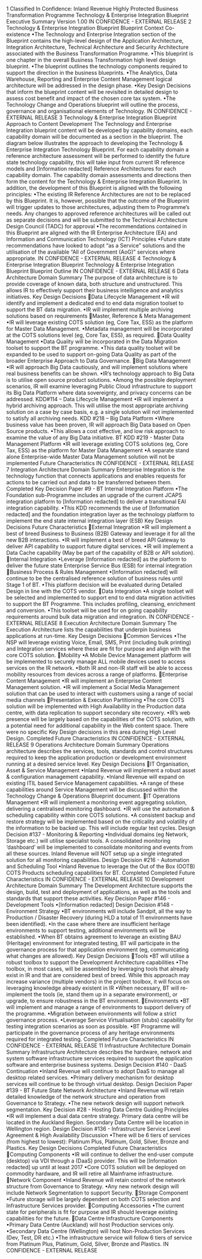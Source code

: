 1 Classified In Confidence: Inland Revenue Highly Protected Business Transformation Programme Technology & Enterprise Integration Blueprint Executive Summary Version 1.00 IN CONFIDENCE - EXTERNAL RELEASE 2 Technology & Enterprise Integration Blueprint Blueprint Context Co-existence •The Technology and Enterprise Integration section of the Blueprint contains the high-level design of the Application Architecture, Integration Architecture, Technical Architecture and Security Architecture associated with the Business Transformation Programme. •This blueprint is one chapter in the overall Business Transformation high level design blueprint. •The blueprint outlines the technology components required to support the direction in the business blueprints. •The Analytics, Data Warehouse, Reporting and Enterprise Content Management logical architecture will be addressed in the design phase. •Key Design Decisions that inform the blueprint content will be revisited in detailed design to assess cost benefit and impact of the chosen core tax system. •The Technology Change and Operations blueprint will outline the process, governance and organisational elements of Technology. IN CONFIDENCE - EXTERNAL RELEASE 3 Technology & Enterprise Integration Blueprint Approach to Content Development The Technology and Enterprise Integration blueprint content will be developed by capability domains, each capability domain will be documented as a section in the blueprint. The diagram below illustrates the approach to developing the Technology & Enterprise Integration Technology Blueprint. For each capability domain a reference architecture assessment will be performed to identify the future state technology capability, this will take input from current IR reference models and \[Information redacted\] Reference Architectures for each capability domain. The capability domain assessments and directions then form the content for the Technology & Enterprise Integration Blueprint. In addition, the development of this Blueprint is aligned with the following principles: •The existing IR Reference Architectures are not to be replaced by this Blueprint. It is, however, possible that the outcome of the Blueprint will trigger updates to those architectures, adjusting them to Programme’s needs. Any changes to approved reference architectures will be called out as separate decisions and will be submitted to the Technical Architecture Design Council (TADC) for approval •The recommendations contained in this Blueprint are aligned with the IR Enterprise Architecture (EA) and Information and Communication Technology (ICT) Principles •Future state recommendations have looked to adopt “as a Service” solutions and the utilisation of the available “All of Government (AoG)” services where appropriate. IN CONFIDENCE - EXTERNAL RELEASE 4 Technology & Enterprise Integration Blueprint Technology & Enterprise Integration Blueprint Blueprint Outline IN CONFIDENCE - EXTERNAL RELEASE 6 Data Architecture Domain Summary The purpose of data architecture is to provide coverage of known data, both structure and unstructured. This allows IR to effectively support their business intelligence and analytics initiatives. Key Design Decisions Data Lifecycle Management •IR will identify and implement a dedicated end to end data migration toolset to support the BT data migration. •IR will implement multiple archiving solutions based on requirements Master, Reference & Meta Management •IR will leverage existing COTS solution (eg, Core Tax, ESS) as the platform for Master Data Management. •Metadata management will be incorporated at the COTS solutions level (eg, Core Tax, ESS), as required. Data Quality Management •Data Quality will be incorporated in the Data Migration toolset to support the BT programme. •This data quality toolset will be expanded to be used to support on-going Data Quality as part of the broader Enterprise Approach to Data Governance. Big Data Management •IR will approach Big Data cautiously, and will implement solutions where real business benefits can be shown. •IR’s technology approach to Big Data is to utilise open source product solutions. •Among the possible deployment scenarios, IR will examine leveraging Public Cloud infrastructure to support its Big Data Platform where data sovereignty, and privacy concerns can be addressed. KDD#114 – Data Lifecycle Management •IR will implement a hybrid archiving approach. This will utilise the most appropriate archiving solution on a case by case basis, e.g. a single solution will not implemented to satisfy all archiving needs. KDD #218 – Big Data Platform •Where business value has been proven, IR will approach Big Data based on Open Source products. •This allows a cost effective, and low risk approach to examine the value of any Big Data initiative. BT KDD #219 - Master Data Management Platform •IR will leverage existing COTS solutions (eg, Core Tax, ESS) as the platform for Master Data Management •A separate stand alone Enterprise-wide Master Data Management solution will not be implemented Future Characteristics IN CONFIDENCE - EXTERNAL RELEASE 7 Integration Architecture Domain Summary Enterprise Integration is the technology function that connects applications and enables requests for actions to be carried out and data to be transferred between them. Completed Key Decision Paper #9 - BT Internal Integration Platform •The Foundation sub-Programme includes an upgrade of the current JCAPS integration platform to \[Information redacted\] to deliver a transitional EAI integration capability. •This KDD recommends the use of \[Information redacted\] and the foundation integration layer as the technology platform to implement the end state internal integration layer (ESB) Key Design Decisions Future Characteristics External Integration •IR will implement a best of breed Business to Business (B2B) Gateway and leverage it for all the new B2B interactions. •IR will implement a best of breed API Gateway to deliver API capability to support future digital services. •IR will implement a Data Cache capability (May be part of the capability of B2B or API solution). Internal Integration •Leverage \[Information redacted\] as the platform to deliver the future state Enterprise Service Bus (ESB) for internal integration Business Process & Rules Management •\[Information redacted\] will continue to be the centralised reference solution of business rules until Stage 1 of BT. •This platform decision will be evaluated during Detailed Design in line with the COTS vendor. Data Integration •A single toolset will be selected and implemented to support end to end data migration activities to support the BT Programme. This includes profiling, cleansing, enrichment and conversion. •This toolset will be used for on going capability requirements around bulk data migration and integration. IN CONFIDENCE - EXTERNAL RELEASE 8 Execution Architecture Domain Summary The Execution Architecture lists the capabilities that underpin business applications at run-time. Key Design Decisions Common Services •The NSP will leverage existing Voice, Email, SMS, Print (including bulk printing) and Integration services where these are fit for purpose and align with the core COTS solution. Mobility •A Mobile Device Management platform will be implemented to securely manage ALL mobile devices used to access services on the IR network. •Both IR and non-IR staff will be able to access mobility resources from devices across a range of platforms. Enterprise Content Management •IR will implement an Enterprise Content Management solution. •IR will implement a Social Media Management solution that can be used to interact with customers using a range of social media channels Presentation & Execution Partitioning •The core COTS solution will be implemented with High Availability in the Production data centre, with data replication to support secondary site recovery. •IR’s web presence will be largely based on the capabilities of the COTS solution, with a potential need for additional capability in the Web content space. There were no specific Key Design decisions in this area during High Level Design. Completed Future Characteristics IN CONFIDENCE - EXTERNAL RELEASE 9 Operations Architecture Domain Summary Operations architecture describes the services, tools, standards and control structures required to keep the application production or development environment running at a desired service level. Key Design Decisions IT Organisation, Asset & Service Management •Inland Revenue will implement a robust asset & configuration management capability. •Inland Revenue will expand on existing ITIL based Service Management capabilities. •A range of these capabilities around Service Management will be discussed within the Technology Change & Operations Blueprint document. IT Operations Management •IR will implement a monitoring event aggregating solution, delivering a centralised monitoring dashboard. •IR will use the automation & scheduling capability within core COTS solutions. •A consistent backup and restore strategy will be implemented based on the criticality and volatility of the information to be backed up. This will include regular test cycles. Design Decision #137 - Monitoring & Reporting •Individual domains (eg Network, Storage etc.) will utilise specialist tools. A consolidated monitoring ‘dashboard’ will be implemented to consolidate monitoring and events from all these sources. Inland Revenue will NOT setup up a single integrated solution for all monitoring capabilities. Design Decision #216 - Automation and Scheduling Tool •Inland Revenue to leverage the Out of the Box (OOTB) COTS Products scheduling capabilities for BT. Completed Completed Future Characteristics IN CONFIDENCE - EXTERNAL RELEASE 10 Development Architecture Domain Summary The Development Architecture supports the design, build, test and deployment of applications, as well as the tools and standards that support these activities. Key Decision Paper #146 - Development Tools •\[Information redacted\] Design Decision #148 - Environment Strategy •BT environments will include Sandpit, all the way to Production / Disaster Recovery (during HLD a total of 11 environments have been identified). •In the case where there are insufficient heritage environments to support testing, additional environments will be established. •When BT obtains agreement to leverage an existing BAU (Heritage) environment for integrated testing, BT will participate in the governance process for that application environment (eg, communicating what changes are allowed). Key Design Decisions Tools •BT will utilise a robust toolbox to support the Development Architecture capabilities •The toolbox, in most cases, will be assembled by leveraging tools that already exist in IR and that are considered best of breed. While this approach may increase variance (multiple vendors) in the project toolbox, it will focus on leveraging knowledge already existent in IR •When necessary, BT will re-implement the tools (ie, stand them up in a separate environment), or upgrade, to ensure robustness in the BT environment. Environments •BT will implement and manage a range of environments to support delivery of the programme. •Migration between environments will follow a strict governance process. •Leverage Service Virtualisation (stubs) capability for testing integration scenarios as soon as possible. •BT Programme will participate in the governance process of any heritage environments required for integrated testing. Completed Future Characteristics IN CONFIDENCE - EXTERNAL RELEASE 11 Infrastructure Architecture Domain Summary Infrastructure Architecture describes the hardware, network and system software infrastructure services required to support the application software and enterprise business systems. Design Decision #140 - DaaS Continuation •Inland Revenue will continue to adopt DaaS to manage all desktop related services. •Primary delivery mechanism for desktop services will continue to be through virtual desktop. Design Decision Paper #139 - BT Future State Network Architecture •Inland Revenue will retain detailed knowledge of the network structure and operation from Governance to Strategy. •The new network design will support network segmentation. Key Decision #28 - Hosting Data Centre Guiding Principles •IR will implement a dual data centre strategy. Primary data centre will be located in the Auckland Region. Secondary Data Centre will be location in Wellington region. Design Decision #136 - Infrastructure Service Level Agreement & High Availability Discussion •There will be 6 tiers of services (from highest to lowest): Platinum Plus, Platinum, Gold, Silver, Bronze and Plastics. Key Design Decisions Completed Future Characteristics Computing Components •IR will continue to deliver the end-user compute (desktop) via VDI through a (DaaS) provider. This will be \[Information redacted\] up until at least 2017 •Core COTS solution will be deployed on commodity hardware, and IR will retire all Mainframe infrastructure. Network Component •Inland Revenue will retain control of the network structure from Governance to Strategy. •Any new network design will include Network Segmentation to support Security. Storage Component •Future storage will be largely dependent on both COTS selection and Infrastructure Services provider. Computing Accessories •The current state for peripherals is fit for purpose and IR should leverage existing capabilities for the future. Data Centre Infrastructure Components •Primary Data Centre (Auckland) will host Production services only. •Secondary Data Centre (Wellington) will host Non-Production Services (Dev, Test, DR etc.) •The infrastructure service will follow 6 tiers of service from Platinum Plus, Platinum, Gold, Silver, Bronze and Plastics. IN CONFIDENCE - EXTERNAL RELEASE